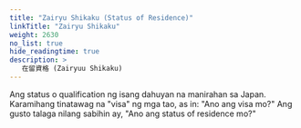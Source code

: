 ```yaml
---
title: "Zairyu Shikaku (Status of Residence)"
linkTitle: "Zairyu Shikaku"
weight: 2630
no_list: true
hide_readingtime: true
description: >
   在留資格 (Zairyuu Shikaku)
---
```

Ang status o qualification ng isang dahuyan na manirahan sa Japan. Karamihang tinatawag na "visa" ng mga tao, as in: "Ano ang visa mo?" Ang gusto talaga nilang sabihin ay, "Ano ang status of residence mo?"